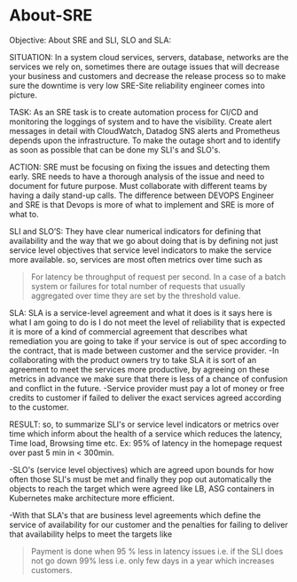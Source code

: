 # About-SRE
Objective: About SRE and SLI, SLO and SLA:
 
SITUATION: In a system cloud services, servers, database, networks are the services we rely on, sometimes there are outage issues that will decrease your business and customers and decrease the release process so to make sure the downtime is very low SRE-Site reliability engineer comes into picture.

TASK: As an SRE task is to create automation process for CI/CD and monitoring the loggings of system and to have the visibility. Create alert messages in detail with CloudWatch, Datadog SNS alerts and Prometheus depends upon the infrastructure. To make the outage short and to identify as soon as possible that can be done my SLI's and SLO's.

ACTION: SRE must be focusing on fixing the issues and detecting them early. SRE needs to have a thorough analysis of the issue and need to document for future purpose. Must collaborate with different teams by having a daily stand-up calls. The difference between DEVOPS Engineer and SRE is that Devops is more of what to implement and SRE is more of what to.

SLI and SLO’S: They have clear numerical indicators for defining that availability and the way that we go about doing that is by defining not just service level objectives that service level indicators to make the service more available.
so, services are most often metrics over time such as 
  >For latency be throughput of request per second. 
  >In a case of a batch system or failures for total number of requests that usually aggregated over time
   they are set by the threshold value. 

SLA: SLA is a service-level agreement and what it does is it says here is what I am going to do is I do not meet the level of reliability that is expected it is more of a kind of commercial agreement that describes what remediation you are going to take if your service is out of spec according to the contract, that is made between customer and the service provider.
-In collaborating with the product owners try to take SLA it is sort of an agreement to meet the services more productive, by agreeing on these metrics in advance we make sure that there is less of a chance of confusion and conflict in the future.
-Service provider must pay a lot of money or free credits to customer if failed to deliver the exact services agreed according to the customer.

RESULT: so, to summarize SLI's or service level indicators or metrics over time which inform about the health of a service which reduces the latency, Time load, Browsing time etc.
Ex: 95% of latency in the homepage request over past 5 min in < 300min.

-SLO's (service level objectives) which are agreed upon bounds for how often those SLI's must be met and finally they pop out automatically the objects to reach the target which were agreed like LB, ASG containers in Kubernetes make architecture more efficient.

-With that SLA's that are business level agreements which define the service of availability for our customer and the penalties for failing to deliver that availability helps to meet the targets like
  >Payment is done when 95 % less in latency issues i.e. if the SLI does not go down 99% less i.e. only few days in a year which increases customers.
